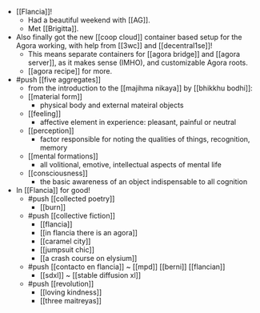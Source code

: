 - [[Flancia]]!
  - Had a beautiful weekend with [[AG]].
  - Met [[Brigitta]].
- Also finally got the new [[coop cloud]] container based setup for the Agora working, with help from [[3wc]] and [[decentral1se]]!
  - This means separate containers for [[agora bridge]] and [[agora server]], as it makes sense (IMHO), and customizable Agora roots.
  - [[agora recipe]] for more.
- #push [[five aggregates]]
  - from the introduction to the [[majihma nikaya]] by [[bhikkhu bodhi]]:
  - [[material form]]
    - physical body and external mateiral objects
  - [[feeling]]
    - affective element in experience: pleasant, painful or neutral
  - [[perception]]
    - factor responsible for noting the qualities of things, recognition, memory
  - [[mental formations]]
    - all volitional, emotive, intellectual aspects of mental life
  - [[consciousness]]
    - the basic awareness of an object indispensable to all cognition
- In [[Flancia]] for good!
  - #push [[collected poetry]]
    - [[burn]]
  - #push [[collective fiction]]
    - [[flancia]]
    - [[in flancia there is an agora]]
    - [[caramel city]]
    - [[jumpsuit chic]]
    - [[a crash course on elysium]]
  - #push [[contacto en flancia]] ~ [[mpd]] [[berni]] [[flancian]]
    - [[sdxl]] ~ [[stable diffusion xl]]
  - #push [[revolution]]
    - [[loving kindness]]
    - [[three maitreyas]]
